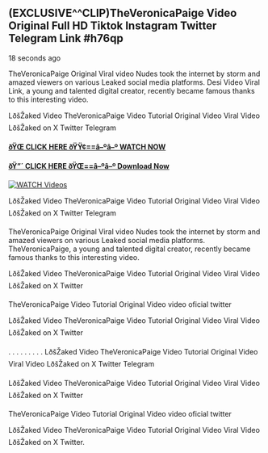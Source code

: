 ## (EXCLUSIVE^^CLIP)TheVeronicaPaige Video Original Full HD Tiktok Instagram Twitter Telegram Link #h76qp

18 seconds ago

TheVeronicaPaige Original Viral video Nudes took the internet by storm and amazed viewers on various Leaked social media platforms. Desi Video Viral Link, a young and talented digital creator, recently became famous thanks to this interesting video.

LðšŽaked Video TheVeronicaPaige Video Tutorial Original Video Viral Video LðšŽaked on X Twitter Telegram

**[ðŸŒ CLICK HERE ðŸŸ¢==â–ºâ–º WATCH NOW](https://clips-mediaa.blogspot.com/2025/02/video-viral-download.html)**

**[ðŸ”´ CLICK HERE ðŸŒ==â–ºâ–º Download Now](https://clips-mediaa.blogspot.com/2025/02/video-viral-download.html)**

[![WATCH Videos](https://i.imgur.com/dJHk4Zq.gif)](https://clips-mediaa.blogspot.com/2025/02/video-viral-download.html)

LðšŽaked Video TheVeronicaPaige Video Tutorial Original Video Viral Video LðšŽaked on X Twitter Telegram

TheVeronicaPaige Original Viral video Nudes took the internet by storm and amazed viewers on various Leaked social media platforms. TheVeronicaPaige, a young and talented digital creator, recently became famous thanks to this interesting video.

LðšŽaked Video TheVeronicaPaige Video Tutorial Original Video Viral Video LðšŽaked on X Twitter

TheVeronicaPaige Video Tutorial Original Video video oficial twitter

LðšŽaked Video TheVeronicaPaige Video Tutorial Original Video Viral Video LðšŽaked on X Twitter

. . . . . . . . . LðšŽaked Video TheVeronicaPaige Video Tutorial Original Video Viral Video LðšŽaked on X Twitter Telegram

LðšŽaked Video TheVeronicaPaige Video Tutorial Original Video Viral Video LðšŽaked on X Twitter

TheVeronicaPaige Video Tutorial Original Video video oficial twitter

LðšŽaked Video TheVeronicaPaige Video Tutorial Original Video Viral Video LðšŽaked on X Twitter.